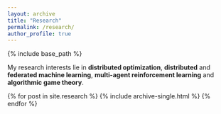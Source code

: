 ```yaml
---
layout: archive
title: "Research"
permalink: /research/
author_profile: true
---
```

{% include base_path %}

My research interests lie in **distributed optimization**, **distributed** and **federated machine learning**, **multi-agent reinforcement learning** and **algorithmic game theory**.



{% for post in site.research %}
  {% include archive-single.html %}
{% endfor %}

